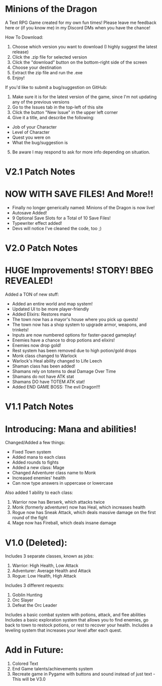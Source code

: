 # Minions of the Dragon
A Text RPG Game created for my own fun times!
Please leave me feedback here or (if you know me) in my Discord DMs when you have the chance!

How To Download:
1. Choose which version you want to download (I highly suggest the latest release)
2. Click the .zip file for selected version
3. Click the "download" button on the bottom-right side of the screen
4. Choose your destination
5. Extract the zip file and run the .exe
6. Enjoy!

If you'd like to submit a bug/suggestion on GitHub:
1. Make sure it is for the latest version of the game, since I'm not updating any of the previous versions
2. Go to the Issues tab in the top-left of this site
3. Click the button "New Issue" in the upper left corner
4. Give it a title, and describe the following:
  * Job of your Character
  * Level of Character
  * Quest you were on
  * What the bug/suggestion is
5. Be aware I may respond to ask for more info depending on situation.

# V2.1 Patch Notes
# NOW WITH SAVE FILES! And More!!

* Finally no longer generically named: Minions of the Dragon is now live!
* Autosave Added!
* 9 Optional Save Slots for a Total of 10 Save Files!
* Typewriter effect added!
* Devs will notice I've cleaned the code, too ;)

# V2.0 Patch Notes
# HUGE Improvements! STORY! BBEG REVEALED!

Added a TON of new stuff:

* Added an entire world and map system!
* Updated UI to be more player-friendly
* Added Elixirs: Restores mana
* The town now has a mayor's house where you pick up quests!
* The town now has a shop system to upgrade armor, weapons, and trinkets!
* Inputs are now numbered options for faster-paced gameplay!
* Enemies have a chance to drop potions and elixirs!
* Enemies now drop gold!
* Rest system has been removed due to high potion/gold drops
* Monk class changed to Warlock
* Warlock's Heal ability changed to Life Leech
* Shaman class has been added!
* Shamans rely on totems to deal Damage Over Time
* Shamans do not have ATK stat
* Shamans DO have TOTEM ATK stat!
* Added END GAME BOSS: The evil Dragon!!!

# V1.1 Patch Notes
# Introducing: Mana and abilities! 

Changed/Added a few things:

* Fixed Town system
* Added mana to each class
* Added rounds to fights
* Added a new class: Mage
* Changed Adventurer class name to Monk
* Increased enemies' health
* Can now type answers in uppercase or lowercase

Also added 1 ability to each class:

1. Warrior now has Berserk, which attacks twice
2. Monk (formerly adventurer) now has Heal, which increases health
3. Rogue now has Sneak Attack, which deals massive damage on the first round of the fight
4. Mage now has Fireball, which deals insane damage

# V1.0 (Deleted):
Includes 3 separate classes, known as jobs:
1. Warrior: High Health, Low Attack
2. Adventurer: Average Health and Attack
3. Rogue: Low Health, High Attack

Includes 3 different requests:
1. Goblin Hunting
2. Orc Slayer
3. Defeat the Orc Leader

Includes a basic combat system with potions, attack, and flee abilities
Includes a basic exploration system that allows you to find enemies, go back to town to restock potions, or rest to recover your health.
Includes a leveling system that increases your level after each quest.

# Add in Future:

1. Colored Text
2. End Game talents/achievements system
3. Recreate game in Pygame with buttons and sound instead of just text - This will be V3.0 
